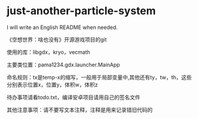# just-another-particle-system

I will write an English README when needed.

<!-- 《空想世界》的沙盒备选场景之一 -->

<!-- 支持并行计算的粒子系统，有可用的安卓版，可以联机，部署服务器，之类的，还没写完 -->

《空想世界：啥也没有》开源游戏项目的git

使用的库：libgdx，kryo，vecmath

主要类位置：pama1234.gdx.launcher.MainApp

命名规则：tx是temp-x的缩写，一般用于局部变量中,其他还有ty，tw，th，这些分别表示位置x，位置y，体积w，体积z

待办事项请看todo.txt，编译安卓项目请用自己的签名文件

其他注意事项：请不要写文本注释，注释是用来记录错旧代码的
